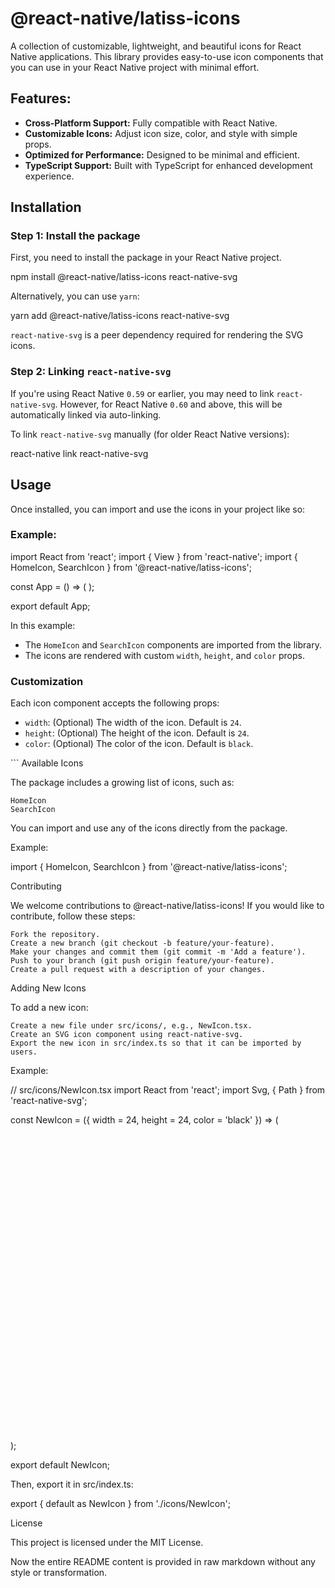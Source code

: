 # @react-native/latiss-icons

A collection of customizable, lightweight, and beautiful icons for React Native applications. This library provides easy-to-use icon components that you can use in your React Native project with minimal effort.

## Features:

- **Cross-Platform Support:** Fully compatible with React Native.
- **Customizable Icons:** Adjust icon size, color, and style with simple props.
- **Optimized for Performance:** Designed to be minimal and efficient.
- **TypeScript Support:** Built with TypeScript for enhanced development experience.

## Installation

### Step 1: Install the package

First, you need to install the package in your React Native project.

npm install @react-native/latiss-icons react-native-svg

Alternatively, you can use `yarn`:

yarn add @react-native/latiss-icons react-native-svg

`react-native-svg` is a peer dependency required for rendering the SVG icons.

### Step 2: Linking `react-native-svg`

If you're using React Native `0.59` or earlier, you may need to link `react-native-svg`. However, for React Native `0.60` and above, this will be automatically linked via auto-linking.

To link `react-native-svg` manually (for older React Native versions):

react-native link react-native-svg

## Usage

Once installed, you can import and use the icons in your project like so:

### Example:

import React from 'react'; import { View } from 'react-native'; import { HomeIcon, SearchIcon } from '@react-native/latiss-icons';

const App = () => ( <View> <HomeIcon width={32} height={32} color="blue" /> <SearchIcon width={32} height={32} color="green" /> </View> );

export default App;

In this example:

- The `HomeIcon` and `SearchIcon` components are imported from the library.
- The icons are rendered with custom `width`, `height`, and `color` props.

### Customization

Each icon component accepts the following props:

- `width`: (Optional) The width of the icon. Default is `24`.
- `height`: (Optional) The height of the icon. Default is `24`.
- `color`: (Optional) The color of the icon. Default is `black`.

<HomeIcon width={40} height={40} color="red" /> ```
Available Icons

The package includes a growing list of icons, such as:

    HomeIcon
    SearchIcon

You can import and use any of the icons directly from the package.

Example:

import { HomeIcon, SearchIcon } from '@react-native/latiss-icons';

Contributing

We welcome contributions to @react-native/latiss-icons! If you would like to contribute, follow these steps:

    Fork the repository.
    Create a new branch (git checkout -b feature/your-feature).
    Make your changes and commit them (git commit -m 'Add a feature').
    Push to your branch (git push origin feature/your-feature).
    Create a pull request with a description of your changes.

Adding New Icons

To add a new icon:

    Create a new file under src/icons/, e.g., NewIcon.tsx.
    Create an SVG icon component using react-native-svg.
    Export the new icon in src/index.ts so that it can be imported by users.

Example:

// src/icons/NewIcon.tsx
import React from 'react';
import Svg, { Path } from 'react-native-svg';

const NewIcon = ({ width = 24, height = 24, color = 'black' }) => (
<Svg width={width} height={height} viewBox="0 0 24 24" fill="none">
<Path d="M..." fill={color} />
</Svg>
);

export default NewIcon;

Then, export it in src/index.ts:

export { default as NewIcon } from './icons/NewIcon';

License

This project is licensed under the MIT License.

Now the entire README content is provided in raw markdown without any style or transformation.
